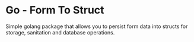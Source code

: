 # Go - Form To Struct

Simple golang package that allows you to persist form data into structs for storage, sanitation and database operations.
